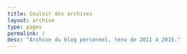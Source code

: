 ```yaml
---
title: Couloir des archives
layout: archive
type: pages
permalink: /
desc: "Archive du blog personnel, tenu de 2011 à 2015."
---
```

